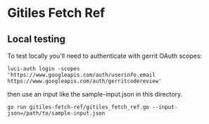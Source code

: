# Gitiles Fetch Ref

## Local testing

To test locally you'll need to authenticate with gerrit OAuth scopes:

```shell
luci-auth login -scopes 'https://www.googleapis.com/auth/userinfo.email https://www.googleapis.com/auth/gerritcodereview'
```

then use an input like the sample-input.json in this directory.

```shell
go run gitiles-fetch-ref/gitiles_fetch_ref.go --input-json=/path/to/sample-input.json
```